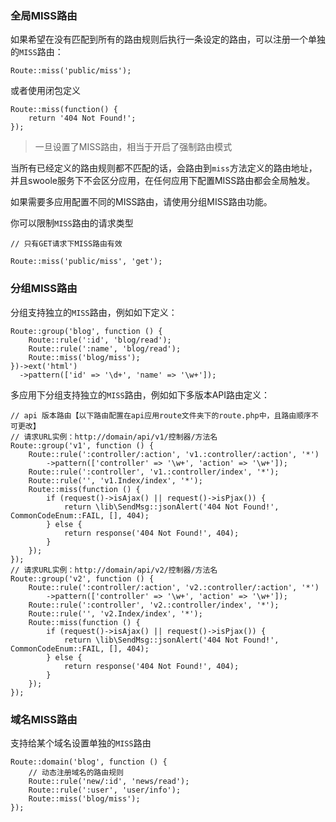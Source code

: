 ### 全局MISS路由

如果希望在没有匹配到所有的路由规则后执行一条设定的路由，可以注册一个单独的`MISS`路由：

```
Route::miss('public/miss');
```

或者使用闭包定义

```
Route::miss(function() {
    return '404 Not Found!';
});
```

> 一旦设置了MISS路由，相当于开启了强制路由模式

当所有已经定义的路由规则都不匹配的话，会路由到`miss`方法定义的路由地址，并且swoole服务下不会区分应用，在任何应用下配置MISS路由都会全局触发。

如果需要多应用配置不同的MISS路由，请使用分组MISS路由功能。

你可以限制`MISS`路由的请求类型

```
// 只有GET请求下MISS路由有效

Route::miss('public/miss', 'get');
```

### 分组MISS路由

分组支持独立的`MISS`路由，例如如下定义：

```
Route::group('blog', function () {
    Route::rule(':id', 'blog/read');
    Route::rule(':name', 'blog/read');
    Route::miss('blog/miss');
})->ext('html')
  ->pattern(['id' => '\d+', 'name' => '\w+']);
```

多应用下分组支持独立的`MISS`路由，例如如下多版本API路由定义：

```
// api 版本路由【以下路由配置在api应用route文件夹下的route.php中，且路由顺序不可更改】
// 请求URL实例：http://domain/api/v1/控制器/方法名
Route::group('v1', function () {
    Route::rule(':controller/:action', 'v1.:controller/:action', '*')
        ->pattern(['controller' => '\w+', 'action' => '\w+']);
    Route::rule(':controller', 'v1.:controller/index', '*');
    Route::rule('', 'v1.Index/index', '*');
    Route::miss(function () {
        if (request()->isAjax() || request()->isPjax()) {
            return \lib\SendMsg::jsonAlert('404 Not Found!', CommonCodeEnum::FAIL, [], 404);
        } else {
            return response('404 Not Found!', 404);
        }
    });
});
// 请求URL实例：http://domain/api/v2/控制器/方法名
Route::group('v2', function () {
    Route::rule(':controller/:action', 'v2.:controller/:action', '*')
        ->pattern(['controller' => '\w+', 'action' => '\w+']);
    Route::rule(':controller', 'v2.:controller/index', '*');
    Route::rule('', 'v2.Index/index', '*');
    Route::miss(function () {
        if (request()->isAjax() || request()->isPjax()) {
            return \lib\SendMsg::jsonAlert('404 Not Found!', CommonCodeEnum::FAIL, [], 404);
        } else {
            return response('404 Not Found!', 404);
        }
    });
});
```

### 域名MISS路由

支持给某个域名设置单独的`MISS`路由

```
Route::domain('blog', function () {
    // 动态注册域名的路由规则
    Route::rule('new/:id', 'news/read');
    Route::rule(':user', 'user/info');
    Route::miss('blog/miss');
});
```